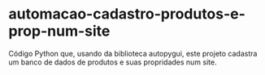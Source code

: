 # automacao-cadastro-produtos-e-prop-num-site
Código Python que, usando da biblioteca autopygui, este projeto cadastra um banco de dados de produtos e suas propridades num site.
